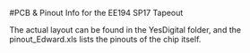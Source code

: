 #PCB & Pinout Info for the EE194 SP17 Tapeout

The actual layout can be found in the YesDigital folder, and the pinout_Edward.xls lists the pinouts of the chip itself.
